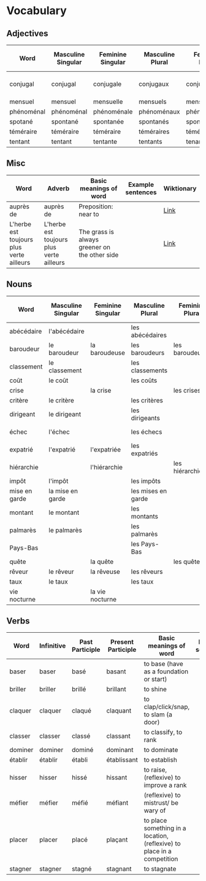 # Vocabulary
## Adjectives
| Word | Masculine Singular | Feminine Singular | Masculine Plural | Feminine Plural | Basic meanings of word | Example sentences | Wiktionary |
| --- | --- | --- | --- | --- | --- | --- | --- |
| conjugal | conjugal | conjugale | conjugaux | conjugales | conjugal (relating to marriage) |  | [Link](<https://en.wiktionary.org/wiki/conjugal#French>) |
| mensuel | mensuel | mensuelle | mensuels | mensuelles | monthly |  | [Link](<https://en.wiktionary.org/wiki/mensuel#French>) |
| phénoménal | phénoménal | phénoménale | phénoménaux | phénoménales | phenomenal |  | [Link](<https://en.wiktionary.org/wiki/phénoménal#French>) |
| spotané | spontané | spontanée | spontanés | spontanées | spontaneous |  | [Link](<https://en.wiktionary.org/wiki/spotané#French>) |
| téméraire | téméraire | téméraire | téméraires | téméraires | rash/reckless |  | [Link](<https://en.wiktionary.org/wiki/téméraire#French>) |
| tentant | tentant | tentante | tentants | tenantes | tempting |  | [Link](<https://en.wiktionary.org/wiki/tentant#French>) |
## Misc
| Word | Adverb | Basic meanings of word | Example sentences | Wiktionary |
| --- | --- | --- | --- | --- |
| auprès de | auprès de | Preposition: near to |  | [Link](<https://en.wiktionary.org/wiki/auprès de#French>) |
| L'herbe est toujours plus verte ailleurs | L'herbe est toujours plus verte ailleurs | The grass is always greener on the other side |  | [Link](<https://en.wiktionary.org/wiki/L'herbe est toujours plus verte ailleurs#French>) |
## Nouns
| Word | Masculine Singular | Feminine Singular | Masculine Plural | Feminine Plural | Basic meanings of word | Example sentences | Wiktionary |
| --- | --- | --- | --- | --- | --- | --- | --- |
| abécédaire | l'abécédaire |  | les abécédaires |  | an alphabet primer |  | [Link](<https://en.wiktionary.org/wiki/abécédaire#French>) |
| baroudeur | le baroudeur | la baroudeuse | les baroudeurs | les baroudeuses | backpacker |  | [Link](<https://en.wiktionary.org/wiki/baroudeur#French>) |
| classement | le classement |  | les classements |  | ranking, classification |  | [Link](<https://en.wiktionary.org/wiki/classement#French>) |
| coût | le coût |  | les coûts |  | cost/price |  | [Link](<https://en.wiktionary.org/wiki/coût#French>) |
| crise |  | la crise |  | les crises | crisis |  | [Link](<https://en.wiktionary.org/wiki/crise#French>) |
| critère | le critère |  | les critères |  | criterion |  | [Link](<https://en.wiktionary.org/wiki/critère#French>) |
| dirigeant | le dirigeant |  | les dirigeants |  | leader |  | [Link](<https://en.wiktionary.org/wiki/dirigeant#French>) |
| échec | l'échec |  | les échecs |  | failure, (chess) check |  | [Link](<https://en.wiktionary.org/wiki/échec#French>) |
| expatrié | l'expatrié | l'expatriée | les expatriés |  | expat |  | [Link](<https://en.wiktionary.org/wiki/expatrié#French>) |
| hiérarchie |  | l'hiérarchie |  | les hiérarchies | hierarchy |  | [Link](<https://en.wiktionary.org/wiki/hiérarchie#French>) |
| impôt | l'impôt |  | les impôts |  | tax |  | [Link](<https://en.wiktionary.org/wiki/impôt#French>) |
| mise en garde | la mise en garde |  | les mises en garde |  | warning/caution |  | [Link](<https://en.wiktionary.org/wiki/mise en garde#French>) |
| montant | le montant |  | les montants |  | a monetary amount |  | [Link](<https://en.wiktionary.org/wiki/montant#French>) |
| palmarès | le palmarès |  | les palmarès |  | prize list/list of winners |  | [Link](<https://en.wiktionary.org/wiki/palmarès#French>) |
| Pays-Bas |  |  | les Pays-Bas |  | Netherlands |  | [Link](<https://en.wiktionary.org/wiki/Pays-Bas#French>) |
| quête |  | la quête |  | les quêtes | quest/search |  | [Link](<https://en.wiktionary.org/wiki/quête#French>) |
| rêveur | le rêveur | la rêveuse | les rêveurs |  | dreamer |  | [Link](<https://en.wiktionary.org/wiki/rêveur#French>) |
| taux | le taux |  | les taux |  | rate/level |  | [Link](<https://en.wiktionary.org/wiki/taux#French>) |
| vie nocturne |  | la vie nocturne |  |  | night life |  | [Link](<https://en.wiktionary.org/wiki/vie nocturne#French>) |
## Verbs
| Word | Infinitive | Past Participle | Present Participle | Basic meanings of word | Example sentences | Wiktionary |
| --- | --- | --- | --- | --- | --- | --- |
| baser | baser | basé | basant | to base (have as a foundation or start) |  | [Link](<https://en.wiktionary.org/wiki/baser#French>) |
| briller | briller | brillé | brillant | to shine |  | [Link](<https://en.wiktionary.org/wiki/briller#French>) |
| claquer | claquer | claqué | claquant | to clap/click/snap, to slam (a door) |  | [Link](<https://en.wiktionary.org/wiki/claquer#French>) |
| classer | classer | classé | classant | to classify, to rank |  | [Link](<https://en.wiktionary.org/wiki/classer#French>) |
| dominer | dominer | dominé | dominant | to dominate |  | [Link](<https://en.wiktionary.org/wiki/dominer#French>) |
| établir | établir | établi | établissant | to establish |  | [Link](<https://en.wiktionary.org/wiki/établir#French>) |
| hisser | hisser | hissé | hissant | to raise, (reflexive) to improve a rank |  | [Link](<https://en.wiktionary.org/wiki/hisser#French>) |
| méfier | méfier | méfié | méfiant | (reflexive) to mistrust/ be wary of |  | [Link](<https://en.wiktionary.org/wiki/méfier#French>) |
| placer | placer | placé | plaçant | to place something in a location, (reflexive) to place in a competition |  | [Link](<https://en.wiktionary.org/wiki/placer#French>) |
| stagner | stagner | stagné | stagnant | to stagnate |  | [Link](<https://en.wiktionary.org/wiki/stagner#French>) |